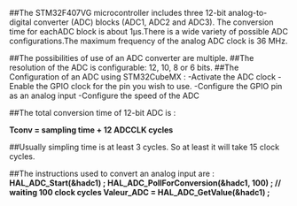 ##The STM32F407VG microcontroller includes three 12-bit analog-to-digital converter (ADC) blocks (ADC1, ADC2 and ADC3). The conversion time for eachADC block is about 1µs.There is a wide variety of possible ADC configurations.The maximum frequency of the analog ADC clock is 36 MHz.

##The possibilities of use of an ADC converter are multiple.
##The resolution of the ADC is configurable: 12, 10, 8 or 6 bits.
##The Configuration of an ADC using STM32CubeMX :
-Activate the ADC clock
-Enable the GPIO clock for the pin you wish to use.
-Configure the GPIO pin as an analog input
-Configure the speed of the ADC

##The total conversion time of 12-bit ADC is :

**Tconv = sampling time + 12 ADCCLK cycles**

##Usually simpling time is at least 3 cycles. So at least it will take 15 clock cycles.

##The instructions used to convert an analog input are :
**HAL_ADC_Start(&hadc1) ;
HAL_ADC_PollForConversion(&hadc1, 100) ; // waiting 100 clock cycles
Valeur_ADC = HAL_ADC_GetValue(&hadc1) ;**

